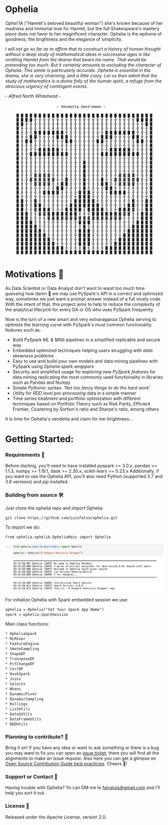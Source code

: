 # Ophelia 

*Ophel'IA* ("Hamlet's beloved beautiful woman") she's known because of her madness and immortal love for Hamlet, but the full Shakespeare's mastery piece does not favor to her magnificent character.
Ophelia is the epitome of goodness, the brightness and the elegance of simplicity.

*I will not go so far as to affirm that to construct a history of human thought without a deep study of mathematical ideas in successive ages is like omitting Hamlet from the drama that bears his name.
That would be pretending too much. But it certainly amounts to excluding the character of Ophelia. This simile is particularly accurate. Ophelia is essential in the drama, she is very charming, and a little crazy.
Let us then admit that the study of mathematics is a divine folly of the human spirit, a refuge from the atrocious urgency of contingent events.*

*- Alfred North Whitehead -*

<p align="center">
  <img src="/docs/img/ophelia-mask.png" width="450" title="ophelia mask">
</p>

# Motivations 🚀

As Data Scientist or Data Analyst don't want to waist too much time guessing how damn 😬 we may use PySpark's API in a correct and optimized way, sometimes we just want a prompt answer instead of a full nicely code. With the intent of that, this project
aims to help to reduce the complexity of the analytical lifecycle for every DA or DS who uses PySpark frequently.

Now is the turn of a new smart and very extravaganza Ophelia serving to optimize the learning curve with PySpark's must common functionality features such as:
- Build PySpark *ML & Mllib* pipelines in a simplified replicable and secure way
- Embedded optimized techniques helping users struggling with *data skewness problems*
- Easy to use and build your own models and data mining pipelines with PySpark using *Ophelia spark wrappers*
- Security and simplified usage for exploring new *PySpark features* for data mining replicating the most commonly used functionality in libraries such as Pandas and Numpy
- Simple *Pythonic* syntax: *'Not too fancy things to do the hard work'*
- Utility for *RDD level pre-processing* data in a simple manner
- Time series treatment and portfolio optimization with different techniques based on Portfolio Theory such as Risk Parity, Efficient Frontier, Clustering by Sortion's ratio and Sharpe's ratio, among others

It is time for Ophelia's vendetta and claim for her brightness...

# Getting Started:


### Requirements 📜

Before starting, you'll need to have installed pyspark >= 3.0.x, pandas >= 1.1.3, numpy >= 1.19.1, dask >= 2.30.x, scikit-learn >= 0.23.x 
Additionally, if you want to use the Ophelia API, you'll also need Python (supported 3.7 and 3.8 versions) and pip installed.

### Building from source 🛠️

Just clone the ophelia repo and import Ophelia:
   
    git clone https://github.com/LuisFalva/ophelia.git

To import we do:
    
    from ophelia.ophelib.OpheliaMain import Ophelia
    
<p align="center">
  <img src="/docs/img/ophelia-session.png" width="850" title="ophelia session">
</p>
    
For initialize Ophelia with Spark embedded session we use:

    ophelia = Ophelia("Set Your Spark App Name")
    spark = ophelia.SparkSession
    
Main class functions:

    * OpheliaSpark
    * MLMiner
    * FeatureEngine
    * SmoteSampling
    * ShapeDF
    * TransposeDF
    * PctChangeDF
    * CorrDF
    * DaskSpark
    * Joins
    * Selects
    * Whens
    * DynamicPivot
    * DynamicSampling
    * Rollings
    * ListUtils
    * DataSUtils
    * DataFrameUtils
    * RDDUtils
    
### Planning to contribute? 🤔

Bring it on! If you have any idea or want to ask something or there is a bug you may want to fix you can open an [issue ticket](https://github.com/LuisFalva/ophelia/issues), there you will find all the alignments to make an issue request. Also here you can get a glimpse on [Open Source Contribution Guide best practicies](https://opensource.guide/).
Cheers 🍻!

### Support or Contact 📠

Having trouble with Ophelia? Yo can DM me to falvaluis@gmail.com and I’ll help you sort it out.

### License 📃

Released under the Apache License, version 2.0.